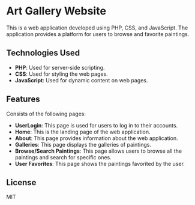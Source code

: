 # Art Gallery Website

This is a web application developed using PHP, CSS, and JavaScript. The application provides a platform for users to browse and favorite paintings.

## Technologies Used

- **PHP**: Used for server-side scripting.
- **CSS**: Used for styling the web pages.
- **JavaScript**: Used for dynamic content on web pages.

## Features

Consists of the following pages:

- **UserLogin**: This page is used for users to log in to their accounts.
- **Home**: This is the landing page of the web application.
- **About**: This page provides information about the web application.
- **Galleries**: This page displays the galleries of paintings.
- **Browse/Search Paintings**: This page allows users to browse all the paintings and search for specific ones.
- **User Favorites**: This page shows the paintings favorited by the user.

## License

MIT
